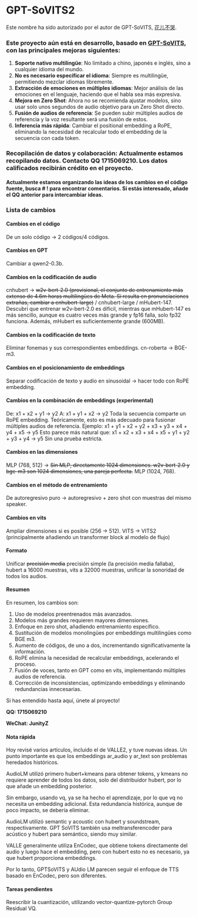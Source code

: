 # GPT-SoVITS2

Este nombre ha sido autorizado por el autor de GPT-SoVITS, [花儿不哭](https://space.bilibili.com/5760446?spm_id_from=333.337.0.0).
### Este proyecto aún está en desarrollo, basado en [GPT-SoVITS](https://github.com/RVC-Boss/GPT-SoVITS), con las principales mejoras siguientes:

1. **Soporte nativo multilingüe**: No limitado a chino, japonés e inglés, sino a cualquier idioma del mundo.
2. **No es necesario especificar el idioma**: Siempre es multilingüe, permitiendo mezclar idiomas libremente.
3. **Extracción de emociones en múltiples idiomas**: Mejor análisis de las emociones en el lenguaje, haciendo que el habla sea más expresiva.
4. **Mejora en Zero Shot**: Ahora no se recomienda ajustar modelos, sino usar solo unos segundos de audio objetivo para un Zero Shot directo.
5. **Fusión de audios de referencia**: Se pueden subir múltiples audios de referencia y la voz resultante será una fusión de estos.
6. **Inferencia más rápida**: Cambiar el positional embedding a RoPE, eliminando la necesidad de recalcular todo el embedding de la secuencia con cada token.

### **Recopilación de datos y colaboración**: Actualmente estamos recopilando datos. Contacto QQ 1715069210. Los datos calificados recibirán crédito en el proyecto.

#### Actualmente estamos organizando las ideas de los cambios en el código fuente, busca # ! para encontrar comentarios. Si estás interesado, añade el QQ anterior para intercambiar ideas.

### Lista de cambios

#### Cambios en el código
De un solo código -> 2 códigos/4 códigos.
#### Cambios en GPT
Cambiar a qwen2-0.3b.
#### Cambios en la codificación de audio
cnhubert -> ~~w2v-bert-2.0 (provisional, el conjunto de entrenamiento más extenso de 4.6m horas multilingües de Meta. Si resulta en pronunciaciones extrañas, cambiar a cnhubert-large)~~ / cnhubert-large / mHubert-147.
Descubrí que entrenar w2v-bert-2.0 es difícil, mientras que mHubert-147 es más sencillo, aunque es cuatro veces más grande y fp16 falla, solo fp32 funciona. Además, mHubert es suficientemente grande (600MB).
#### Cambios en la codificación de texto
Eliminar fonemas y sus correspondientes embeddings.
cn-roberta -> BGE-m3.
#### Cambios en el posicionamiento de embeddings
Separar codificación de texto y audio en sinusoidal -> hacer todo con RoPE embedding.
#### Cambios en la combinación de embeddings (experimental)
De:
x1 + x2 + y1 -> y2
A:
x1 + y1 + x2 -> y2
Toda la secuencia comparte un RoPE embedding.
Teóricamente, esto es más adecuado para fusionar múltiples audios de referencia.
Ejemplo:
x1 + y1 + x2 + y2 + x3 + y3 + x4 + y4 + x5 -> y5
Esto parece más natural que:
x1 + x2 + x3 + x4 + x5 + y1 + y2 + y3 + y4 -> y5
Sin una prueba estricta.
#### Cambios en las dimensiones
MLP (768, 512) -> ~~Sin MLP, directamente 1024 dimensiones. w2v-bert-2.0 y bge-m3 son 1024 dimensiones, una pareja perfecta.~~ MLP (1024, 768).
#### Cambios en el método de entrenamiento
De autoregresivo puro -> autoregresivo + zero shot con muestras del mismo speaker.
#### Cambios en vits
Ampliar dimensiones si es posible (256 -> 512). VITS -> VITS2 (principalmente añadiendo un transformer block al modelo de flujo)
#### Formato
Unificar ~~precisión media~~ precisión simple (la precisión media fallaba), hubert a 16000 muestras, vits a 32000 muestras, unificar la sonoridad de todos los audios.
#### Resumen
En resumen, los cambios son:
1. Uso de modelos preentrenados más avanzados.
2. Modelos más grandes requieren mayores dimensiones.
3. Enfoque en zero shot, añadiendo entrenamiento específico.
4. Sustitución de modelos monolingües por embeddings multilingües como BGE m3.
5. Aumento de códigos, de uno a dos, incrementando significativamente la información.
6. RoPE elimina la necesidad de recalcular embeddings, acelerando el proceso.
7. Fusión de voces, tanto en GPT como en vits, implementando múltiples audios de referencia.
8. Corrección de inconsistencias, optimizando embeddings y eliminando redundancias innecesarias.

Si has entendido hasta aquí, únete al proyecto!

**QQ: 1715069210**

**WeChat: JunityZ**

#### Nota rápida
Hoy revisé varios artículos, incluido el de VALLE2, y tuve nuevas ideas. Un punto importante es que los embeddings ar_audio y ar_text son problemas heredados históricos.

AudioLM utilizó primero hubert+kmeans para obtener tokens, y kmeans no requiere aprender de todos los datos, solo del distribuidor hubert, por lo que añade un embedding posterior.

Sin embargo, usando vq, ya se ha hecho el aprendizaje, por lo que vq no necesita un embedding adicional. Esta redundancia histórica, aunque de poco impacto, se debería eliminar.

AudioLM utilizó semantic y acoustic con hubert y soundstream, respectivamente. GPT SoVITS también usa meltransferencoder para acústico y hubert para semántico, siendo muy similar.

VALLE generalmente utiliza EnCodec, que obtiene tokens directamente del audio y luego hace el embedding, pero con hubert esto no es necesario, ya que hubert proporciona embeddings.

Por lo tanto, GPTSoVITS y AUdio LM parecen seguir el enfoque de TTS basado en EnCodec, pero son diferentes.

#### Tareas pendientes
Reescribir la cuantización, utilizando vector-quantize-pytorch Group Residual VQ.
